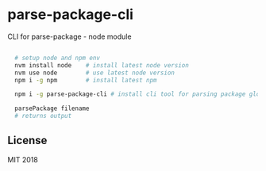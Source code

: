 # parse-package-cli

CLI for parse-package - node module

```bash

  # setup node and npm env
  nvm install node    # install latest node version
  nvm use node        # use latest node version
  npm i -g npm        # install latest npm

  npm i -g parse-package-cli # install cli tool for parsing package globally

  parsePackage filename
  # returns output

```

## License

MIT 2018
